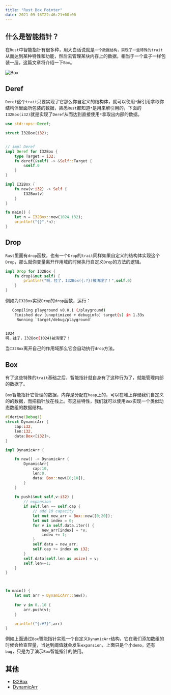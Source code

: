 ```yaml
---
title: "Rust Box Pointer"
date: 2021-09-16T22:46:21+08:00
---
```


## 什么是智能指针？

在`Rust`中智能指针有很多种，用大白话说就是`一个数据结构，实现了一些特殊的trait`从而达到某种特性和功能，然后去管理某块内存上的数据，相当于一个盒子一样包装一层，这篇文章将介绍一下`Box`。

![Box](https://tva1.sinaimg.cn/large/008i3skNgy1gtr0e51tyqj619i0p2gma02.jpg)

## Deref

`Deref`这个`trait`只要实现了它那么你自定义的结构体，就可以使用`*`解引用拿取你结构体里面所包装的数据，熟悉`Rust`都知道`*`是用来解引用的，下面的`I32Box(i32)`就是实现了`Deref`从而达到直接使用`*`拿取出内部的数据。

```rust
use std::ops::Deref;

struct I32Box(i32);


// impl Deref
impl Deref for I32Box {
    type Target = i32;
    fn deref(&self) -> &Self::Target {
        &self.0
    }
}

impl I32Box {
    fn new(v:i32) -> Self {
        I32Box(v)
    }
}

fn main() {
    let n = I32Box::new(1024_i32);
    println!("{}",*n);
}
```

## Drop

`Rust`里面有`drop`函数，也有一个`Drop`的`trait`同样如果自定义的结构体实现这个`Drop`，那么就你变量离开作用域的时候执行自定义`Drop`的方法的逻辑。


```rust
impl Drop for I32Box {
    fn drop(&mut self) {
        println!("啊，挂了，I32Box({:?})被清理了！",self.0)
    }
}
```

例如为`I32Box`实现`Drop`的`drop`函数，运行：

```bash
   Compiling playground v0.0.1 (/playground)
    Finished dev [unoptimized + debuginfo] target(s) in 1.33s
     Running `target/debug/playground`


1024
啊，挂了，I32Box(1024)被清理了！
```
当`I32Box`离开自己的作用域那么它会自动执行`drop`方法。

## Box

有了这些特殊的`trait`基础之后，智能指针就自身有了这种行为了，就能管理内部的数据了。

`Box`智能指针它管理的数据，内存是分配在`heap`上的，可以在堆上存储我们自定义的的数据，而把指针放在栈上。有这些特性，我们就可以使用`Box`实现一个类似动态数组的数据结构。

```rust
#[derive(Debug)]
struct DynamicArr {
    cap:i32,
    len:i32,
    data:Box<[i32]>,
}

impl DynamicArr {

    fn new() -> DynamicArr {
        DynamicArr{
            cap:10,
            len:0,
            data: Box::new([0;10]),
        }
    }
    
    fn push(&mut self,v:i32) {
        // expansion
        if self.len == self.cap {
            // add 10 capacity
            let mut new_arr = Box::new([0;20]);
            let mut index = 0;
            for v in self.data.iter() {
                new_arr[index] = *v;
                index += 1;
            }
            self.data = new_arr;
            self.cap += index as i32;
        }
        self.data[self.len as usize] = v;
        self.len+=1;
    }
}



fn main() {
    let mut arr = DynamicArr::new();
    
    for v in 0..16 {
        arr.push(v);
    }

    println!("{:#?}",arr)
}
```

例如上面通过`Box`智能指针实现一个自定义`DynamicArr`结构，它在我们添加数组的时候会检查容量，当达到阈值就会发生`expansion`，上面只是个小`demo`，还有`bug`，只是为了演示`Box`智能指针的使用。

## 其他

- [I32Box](https://play.rust-lang.org/?version=stable&mode=debug&edition=2018&gist=47cacd3f18ff2cb8361a40555dfc7d73)
- [DynamicArr](https://play.rust-lang.org/?version=stable&mode=debug&edition=2018&gist=fdfeea95c1ecae0b8286471e320fd331)
